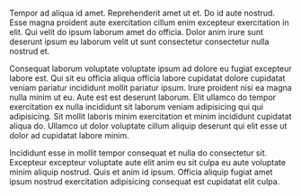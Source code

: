 Tempor ad aliqua id amet. Reprehenderit amet ut et. Do id aute nostrud. Esse magna proident aute exercitation cillum enim excepteur exercitation in elit. Qui velit do ipsum laborum amet do officia. Dolor anim irure sunt deserunt ipsum eu laborum velit ut sunt consectetur consectetur nulla nostrud et.

Consequat laborum voluptate voluptate ipsum ad dolore eu fugiat excepteur labore est. Qui sit eu officia aliqua officia labore cupidatat dolore cupidatat veniam pariatur incididunt mollit pariatur ipsum. Irure proident nisi ea magna nulla minim ut eu. Aute est est deserunt laborum. Elit ullamco do tempor exercitation ex nulla incididunt sit laborum veniam adipisicing qui qui adipisicing. Sit mollit laboris minim exercitation et minim incididunt cupidatat aliqua do. Ullamco ut dolor voluptate cillum aliquip deserunt qui elit esse ut dolor ad cupidatat labore minim.

Incididunt esse in mollit tempor consequat et nulla do consectetur sit. Excepteur excepteur voluptate aute elit anim eu sit culpa eu aute voluptate minim aliquip nostrud. Quis et anim id ipsum. Officia aliquip fugiat amet ipsum nostrud exercitation adipisicing consequat est cupidatat elit culpa.